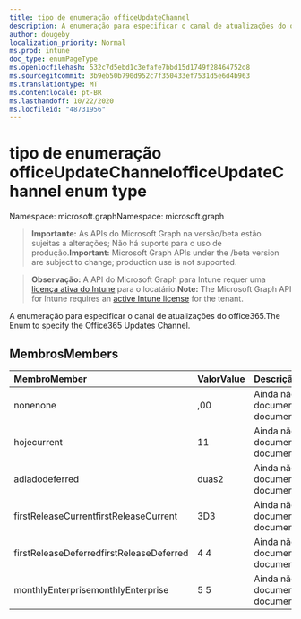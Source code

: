 ```yaml
---
title: tipo de enumeração officeUpdateChannel
description: A enumeração para especificar o canal de atualizações do office365.
author: dougeby
localization_priority: Normal
ms.prod: intune
doc_type: enumPageType
ms.openlocfilehash: 532c7d5ebd1c3efafe7bbd15d1749f28464752d8
ms.sourcegitcommit: 3b9eb50b790d952c7f350433ef7531d5e6d4b963
ms.translationtype: MT
ms.contentlocale: pt-BR
ms.lasthandoff: 10/22/2020
ms.locfileid: "48731956"
---
```

# <a name="officeupdatechannel-enum-type"></a><span data-ttu-id="919c9-103">tipo de enumeração officeUpdateChannel</span><span class="sxs-lookup"><span data-stu-id="919c9-103">officeUpdateChannel enum type</span></span>

<span data-ttu-id="919c9-104">Namespace: microsoft.graph</span><span class="sxs-lookup"><span data-stu-id="919c9-104">Namespace: microsoft.graph</span></span>

> <span data-ttu-id="919c9-105">**Importante:** As APIs do Microsoft Graph na versão/beta estão sujeitas a alterações; Não há suporte para o uso de produção.</span><span class="sxs-lookup"><span data-stu-id="919c9-105">**Important:** Microsoft Graph APIs under the /beta version are subject to change; production use is not supported.</span></span>

> <span data-ttu-id="919c9-106">**Observação:** A API do Microsoft Graph para Intune requer uma [licença ativa do Intune](https://go.microsoft.com/fwlink/?linkid=839381) para o locatário.</span><span class="sxs-lookup"><span data-stu-id="919c9-106">**Note:** The Microsoft Graph API for Intune requires an [active Intune license](https://go.microsoft.com/fwlink/?linkid=839381) for the tenant.</span></span>

<span data-ttu-id="919c9-107">A enumeração para especificar o canal de atualizações do office365.</span><span class="sxs-lookup"><span data-stu-id="919c9-107">The Enum to specify the Office365 Updates Channel.</span></span>

## <a name="members"></a><span data-ttu-id="919c9-108">Membros</span><span class="sxs-lookup"><span data-stu-id="919c9-108">Members</span></span>
|<span data-ttu-id="919c9-109">Membro</span><span class="sxs-lookup"><span data-stu-id="919c9-109">Member</span></span>|<span data-ttu-id="919c9-110">Valor</span><span class="sxs-lookup"><span data-stu-id="919c9-110">Value</span></span>|<span data-ttu-id="919c9-111">Descrição</span><span class="sxs-lookup"><span data-stu-id="919c9-111">Description</span></span>|
|:---|:---|:---|
|<span data-ttu-id="919c9-112">none</span><span class="sxs-lookup"><span data-stu-id="919c9-112">none</span></span>|<span data-ttu-id="919c9-113">,0</span><span class="sxs-lookup"><span data-stu-id="919c9-113">0</span></span>|<span data-ttu-id="919c9-114">Ainda não documentado</span><span class="sxs-lookup"><span data-stu-id="919c9-114">Not yet documented</span></span>|
|<span data-ttu-id="919c9-115">hoje</span><span class="sxs-lookup"><span data-stu-id="919c9-115">current</span></span>|<span data-ttu-id="919c9-116">1</span><span class="sxs-lookup"><span data-stu-id="919c9-116">1</span></span>|<span data-ttu-id="919c9-117">Ainda não documentado</span><span class="sxs-lookup"><span data-stu-id="919c9-117">Not yet documented</span></span>|
|<span data-ttu-id="919c9-118">adiado</span><span class="sxs-lookup"><span data-stu-id="919c9-118">deferred</span></span>|<span data-ttu-id="919c9-119">duas</span><span class="sxs-lookup"><span data-stu-id="919c9-119">2</span></span>|<span data-ttu-id="919c9-120">Ainda não documentado</span><span class="sxs-lookup"><span data-stu-id="919c9-120">Not yet documented</span></span>|
|<span data-ttu-id="919c9-121">firstReleaseCurrent</span><span class="sxs-lookup"><span data-stu-id="919c9-121">firstReleaseCurrent</span></span>|<span data-ttu-id="919c9-122">3D</span><span class="sxs-lookup"><span data-stu-id="919c9-122">3</span></span>|<span data-ttu-id="919c9-123">Ainda não documentado</span><span class="sxs-lookup"><span data-stu-id="919c9-123">Not yet documented</span></span>|
|<span data-ttu-id="919c9-124">firstReleaseDeferred</span><span class="sxs-lookup"><span data-stu-id="919c9-124">firstReleaseDeferred</span></span>|<span data-ttu-id="919c9-125">4 </span><span class="sxs-lookup"><span data-stu-id="919c9-125">4</span></span>|<span data-ttu-id="919c9-126">Ainda não documentado</span><span class="sxs-lookup"><span data-stu-id="919c9-126">Not yet documented</span></span>|
|<span data-ttu-id="919c9-127">monthlyEnterprise</span><span class="sxs-lookup"><span data-stu-id="919c9-127">monthlyEnterprise</span></span>|<span data-ttu-id="919c9-128">5 </span><span class="sxs-lookup"><span data-stu-id="919c9-128">5</span></span>|<span data-ttu-id="919c9-129">Ainda não documentado</span><span class="sxs-lookup"><span data-stu-id="919c9-129">Not yet documented</span></span>|






